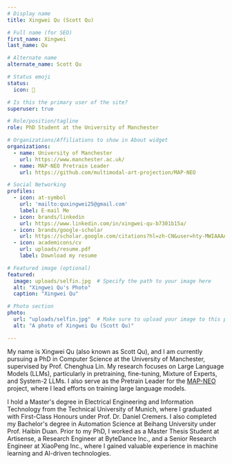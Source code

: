 ```yaml
---
# Display name
title: Xingwei Qu (Scott Qu)

# Full name (for SEO)
first_name: Xingwei 
last_name: Qu 

# Alternate name
alternate_name: Scott Qu

# Status emoji
status:
  icon: 🎵️

# Is this the primary user of the site?
superuser: true

# Role/position/tagline
role: PhD Student at the University of Manchester 

# Organizations/Affiliations to show in About widget
organizations:
  - name: University of Manchester 
    url: https://www.manchester.ac.uk/ 
  - name: MAP-NEO Pretrain Leader
    url: https://github.com/multimodal-art-projection/MAP-NEO

# Social Networking
profiles:
  - icon: at-symbol
    url: 'mailto:quxingwei25@gmail.com'
    label: E-mail Me
  - icon: brands/linkedin
    url: https://www.linkedin.com/in/xingwei-qu-b7301b15a/ 
  - icon: brands/google-scholar
    url: https://scholar.google.com/citations?hl=zh-CN&user=hty-MWIAAAAJ 
  - icon: academicons/cv
    url: uploads/resume.pdf
    label: Download my resume

# Featured image (optional)
featured:
  image: uploads/selfin.jpg  # Specify the path to your image here
  alt: "Xingwei Qu's Photo"
  caption: "Xingwei Qu"

# Photo section
photo: 
  url: "uploads/selfin.jpg"  # Make sure to upload your image to this path
  alt: "A photo of Xingwei Qu (Scott Qu)"

---
```


My name is Xingwei Qu (also known as Scott Qu), and I am currently pursuing a PhD in Computer Science at the University of Manchester, supervised by Prof. Chenghua Lin. My research focuses on Large Language Models (LLMs), particularly in pretraining, fine-tuning, Mixture of Experts, and System-2 LLMs. I also serve as the Pretrain Leader for the [MAP-NEO](https://github.com/multimodal-art-projection/MAP-NEO) project, where I lead efforts on training large language models.

I hold a Master's degree in Electrical Engineering and Information Technology from the Technical University of Munich, where I graduated with First-Class Honours under Prof. Dr. Daniel Cremers. I also completed my Bachelor's degree in Automation Science at Beihang University under Prof. Haibin Duan. Prior to my PhD, I worked as a Master Thesis Student at Artisense, a Research Engineer at ByteDance Inc., and a Senior Research Engineer at XiaoPeng Inc., where I gained valuable experience in machine learning and AI-driven technologies. 
